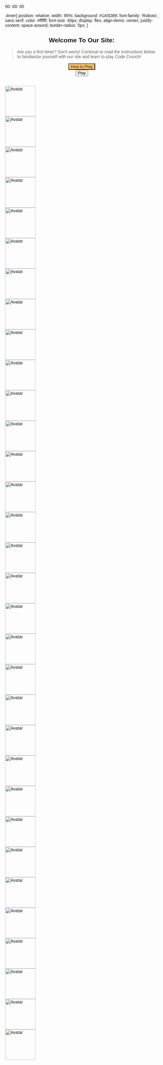 <style>
    #howto-popup{
        text-align: center;
        display: none;
        margin: auto;
    }

    #how-to-text{
        text-align: left;
    }

    .play-container{
        text-align: center;
    }

    .howto-container{
        text-align: center;
    }

    #closing-gamestart{
        background-color: rgb(223, 109, 109);
        visibility: hidden;
    }

    #howto-button{
        background-color: #FCC05F;
        color: rgb(43, 41, 41);
        
    }

    #play-button{
        display: block;
        margin: auto;
    }
    
    #close-game{
        display: none;
        margin: auto;
        background-color: rgb(223, 109, 109);
    }

    #game-container{
        background-color: #e5b76d;
        text-align: center;
        width: 500px;
        height: 500px;
        border-radius: 2em;
        margin: auto;
        display: none;
    }


    
</style>


<!-- timer: this is just a draft; this will be moved to inside the game later in development (E) --> 

<style>

    #timer-container{
            background-color: #e5b76d;
            text-align: center;
            width: 500px;
            border-radius: 2em;
            margin: auto;
            display: none;
    }
</style>

<div class="timer">
    00: 00: 00
</div>

.timer{ 
    position: relative;
    width: 95%;
    background: #1A5D89;
    font-family: ‘Roboto', sans serif;
    color: #ffffff;
    font-size: 40px;
    display: flex;
    align-items: center;
    justify-content: space-around;
    border-radius: 5px;
}

<style>

<div class=”buttons”>
  <button id=”pauseTimer”>Stop</button>
  <button id=”startTimer”>Start</button>
  <button id=”resetTimer”>Reset</button>
</div>

.buttons{
    width: 90%;
    margin: 60px auto 0 auto;
    display: flex;
    justify-content: space-around;
}
.buttons button{
    width: 120px;
    height: 45px;
    background-color: #e5b76d;
    color: #ffffff;
    border: none;
    font-family: ‘Roberto’,sans-serif;
    font-size: 18px;
    border-radius: 5px;
    outline: none;
}

</style>

<!--- end (E) --->


<div class="howto-container">
    <h2>Welcome To Our Site:</h2>
    <blockquote id = "how-to-text">Are you a first timer? Don't worry! Continue to read the instructions below to familiarize yourself with our site and learn to play Code Crunch!</blockquote>
    <button type="submit" id="howto-button">How to Play</button>
    <div class="howto-popup" id="howto-popup">
        <h2>Instructions for playing code crunch.</h2>
        <blockquote id = "how-to-text">
            - Navigate to the login page, then login with your email and make a password. 
            - Then, come back to this "Game" bar.
            - Click "start!" Now a thirty second clock will begin. 
            - Click on a card to turn it over.
            - Match the rest before the time runs out!
        </blockquote>
        <br><button type="button" id="closing-gamestart">Close</button>
    </div>
</div>

<div class="play-container">
    <button type="button" id="play-button">Play</button>
    <button type="button" id="close-game">Close</button>
    <br><div id="game-container">
        <!-- game goes here-->
    </div><br>
</div>

<script>
    var howtobutton = document.getElementById("howto-button");
    var closing = document.getElementById("closing-gamestart");
    var playbutton = document.getElementById("play-button");
    var closegame = document.getElementById("close-game");
    howtobutton.onclick = function() {
        howtobutton.style.visibility = "hidden";
        document.getElementById("howto-popup").style.display = "block";
        closing.style.visibility = "visible";
    }
    closing.onclick = function() {
        document.getElementById("howto-popup").style.display = "none";
        howtobutton.style.visibility = "visible";
        closing.style.visibility = "hidden";
    }

    playbutton.onclick = function() {
        document.getElementById("game-container").style.display = "block";
        document.getElementById("play-button").style.display = "none";
        document.getElementById("close-game").style.display = "block";
    }

    closegame.onclick = function() {
        document.getElementById("game-container").style.display = "none";
        document.getElementById("play-button").style.display = "block";
        document.getElementById("close-game").style.display = "none";
    }
</script>

<html>
<head>
<meta name="viewport" content="width=device-width, initial-scale=1">
<style>
body {
  font-family: Arial, Helvetica, sans-serif;
}
 
.flip-card {
  background-color: transparent;
  width: 100px;
  height: 100px;
  perspective: 1000px;
}
 
.flip-card-inner {
  position: relative;
  width: 100%;
  height: 100%;
  text-align: center;
  transition: transform 0.6s;
  transform-style: preserve-3d;
}
.flip-card-inner.flip {
  transform: rotateY(180deg);
}
 
.flip-card-front, .flip-card-back {
  position: absolute;
  width: 100%;
  height: 100%;
  -webkit-backface-visibility: hidden;
  backface-visibility: hidden;
}
 
.flip-card-front {
  background-color: #800000;
  border-radius: 6px;
  border-color: #FFFFFF
  color: black;
}
 
.flip-card-back {
  background-color: #ffffff;
  border-radius: 6px;
  transform: rotateY(180deg);
}
 
img {
  border-radius: 6px;
}
 
.grid-container {
  display: grid;
  grid-template-columns: repeat(4, 1fr);
  grid-template-rows: repeat(4, 1fr);
  grid-column-gap: 0px;
  grid-row-gap: 60px;
}
 
</style>
</head>
<body>
  <div class="grid-container">
    <div class="flip-card" id="card1">
      <div class="flip-card-inner">
        <div class="flip-card-front">
          <img src="{{site.baseurl}}/images/b.jpg" alt="Avatar" style="width:100px;height:100px;">
        </div>
        <div class="flip-card-back">
          <img src="{{site.baseurl}}/images/image2.jpg" alt="Avatar" style="width:100px;height:100px;">
        </div>
      </div>
    </div>
    <div class="flip-card" id="card2">
      <div class="flip-card-inner">
        <div class="flip-card-front">
          <img src="{{site.baseurl}}/images/b.jpg" alt="Avatar" style="width:100px;height:100px;">
        </div>
        <div class="flip-card-back">
          <img src="{{site.baseurl}}/images/image2.jpg" alt="Avatar" style="width:100px;height:100px;">
        </div>
      </div>
    </div>
    <div class="flip-card" id="card3">
      <div class="flip-card-inner">
        <div class="flip-card-front">
          <img src="{{site.baseurl}}/images/b.jpg" alt="Avatar" style="width:100px;height:100px;">
        </div>
        <div class="flip-card-back">
          <img src="{{site.baseurl}}/images/image2.jpg" alt="Avatar" style="width:100px;height:100px;">
        </div>
      </div>
    </div>
    <div class="flip-card" id="card4">
      <div class="flip-card-inner">
        <div class="flip-card-front">
          <img src="{{site.baseurl}}/images/b.jpg" alt="Avatar" style="width:100px;height:100px;">
        </div>
        <div class="flip-card-back">
          <img src="{{site.baseurl}}/images/image2.jpg" alt="Avatar" style="width:100px;height:100px;">
        </div>
      </div>
    </div>
    <div class="flip-card" id="card5">
    <div class="flip-card-inner">
        <div class="flip-card-front">
          <img src="{{site.baseurl}}/images/b.jpg" alt="Avatar" style="width:100px;height:100px;">
        </div>
        <div class="flip-card-back">
          <img src="{{site.baseurl}}/images/image2.jpg" alt="Avatar" style="width:100px;height:100px;">
        </div>
      </div>
    </div>
    <div class="flip-card" id="card6">
      <div class="flip-card-inner">
        <div class="flip-card-front">
          <img src="{{site.baseurl}}/images/b.jpg" alt="Avatar" style="width:100px;height:100px;">
        </div>
        <div class="flip-card-back">
          <img src="{{site.baseurl}}/images/image2.jpg" alt="Avatar" style="width:100px;height:100px;">
        </div>
      </div>
    </div>
    <div class="flip-card" id="card7">
      <div class="flip-card-inner">
        <div class="flip-card-front">
          <img src="{{site.baseurl}}/images/b.jpg" alt="Avatar" style="width:100px;height:100px;">
        </div>
        <div class="flip-card-back">
          <img src="{{site.baseurl}}/images/image2.jpg" alt="Avatar" style="width:100px;height:100px;">
        </div>
      </div>
    </div>
    <div class="flip-card" id="card8">
      <div class="flip-card-inner">
        <div class="flip-card-front">
          <img src="{{site.baseurl}}/images/b.jpg" alt="Avatar" style="width:100px;height:100px;">
        </div>
        <div class="flip-card-back">
          <img src="{{site.baseurl}}/images/image2.jpg" alt="Avatar" style="width:100px;height:100px;">
        </div>
      </div>
    </div>
    <div class="flip-card" id="card9">
      <div class="flip-card-inner">
        <div class="flip-card-front">
          <img src="{{site.baseurl}}/images/b.jpg" alt="Avatar" style="width:100px;height:100px;">
        </div>
        <div class="flip-card-back">
          <img src="{{site.baseurl}}/images/image2.jpg" alt="Avatar" style="width:100px;height:100px;">
        </div>
      </div>
    </div>
    <div class="flip-card" id="card10">
      <div class="flip-card-inner">
        <div class="flip-card-front">
          <img src="{{site.baseurl}}/images/b.jpg" alt="Avatar" style="width:100px;height:100px;">
        </div>
        <div class="flip-card-back">
          <img src="{{site.baseurl}}/images/image2.jpg" alt="Avatar" style="width:100px;height:100px;">
        </div>
      </div>
    </div>
    <div class="flip-card" id="card11">
      <div class="flip-card-inner">
        <div class="flip-card-front">
          <img src="{{site.baseurl}}/images/b.jpg" alt="Avatar" style="width:100px;height:100px;">
        </div>
        <div class="flip-card-back">
          <img src="{{site.baseurl}}/images/image2.jpg" alt="Avatar" style="width:100px;height:100px;">
        </div>
      </div>
    </div>
    <div class="flip-card" id="card12">
      <div class="flip-card-inner">
        <div class="flip-card-front">
          <img src="{{site.baseurl}}/images/b.jpg" alt="Avatar" style="width:100px;height:100px;">
        </div>
        <div class="flip-card-back">
          <img src="{{site.baseurl}}/images/image2.jpg" alt="Avatar" style="width:100px;height:100px;">
        </div>
      </div>
    </div>
    <div class="flip-card" id="card13">
      <div class="flip-card-inner">
        <div class="flip-card-front">
          <img src="{{site.baseurl}}/images/b.jpg" alt="Avatar" style="width:100px;height:100px;">
        </div>
        <div class="flip-card-back">
          <img src="{{site.baseurl}}/images/image2.jpg" alt="Avatar" style="width:100px;height:100px;">
        </div>
      </div>
    </div>
    <div class="flip-card" id="card14">
      <div class="flip-card-inner">
        <div class="flip-card-front">
          <img src="{{site.baseurl}}/images/b.jpg" alt="Avatar" style="width:100px;height:100px;">
        </div>
        <div class="flip-card-back">
          <img src="{{site.baseurl}}/images/image2.jpg" alt="Avatar" style="width:100px;height:100px;">
        </div>
      </div>
    </div>
    <div class="flip-card" id="card15">
      <div class="flip-card-inner">
        <div class="flip-card-front">
          <img src="{{site.baseurl}}/images/b.jpg" alt="Avatar" style="width:100px;height:100px;">
        </div>
        <div class="flip-card-back">
          <img src="{{site.baseurl}}/images/image2.jpg" alt="Avatar" style="width:100px;height:100px;">
        </div>
      </div>
    </div>
    <div class="flip-card" id="card16">
      <div class="flip-card-inner">
        <div class="flip-card-front">
          <img src="{{site.baseurl}}/images/b.jpg" alt="Avatar" style="width:100px;height:100px;">
        </div>
        <div class="flip-card-back">
          <img src="{{site.baseurl}}/images/image2.jpg" alt="Avatar" style="width:100px;height:100px;">
        </div>
      </div>
    </div>
<script>
  const flipCard1 = document.getElementById("card1");
  const flipCard2 = document.getElementById("card2");
  const flipCard3 = document.getElementById("card3");
  const flipCard4 = document.getElementById("card4");
  const flipCard5 = document.getElementById("card5");
  const flipCard6 = document.getElementById("card6");
  const flipCard7 = document.getElementById("card7");
  const flipCard8 = document.getElementById("card8");
  const flipCard9 = document.getElementById("card9");
  const flipCard10 = document.getElementById("card10");
  const flipCard11 = document.getElementById("card11");
  const flipCard12 = document.getElementById("card12");
  const flipCard13 = document.getElementById("card13");
  const flipCard14 = document.getElementById("card14");
  const flipCard15 = document.getElementById("card15");
  const flipCard16 = document.getElementById("card16");
  flipCard1.addEventListener("click", function() {
    this.querySelector('.flip-card-inner').classList.toggle('flip');
  });
  flipCard2.addEventListener("click", function() {
    this.querySelector('.flip-card-inner').classList.toggle('flip');
  });
  flipCard3.addEventListener("click", function() {
    this.querySelector('.flip-card-inner').classList.toggle('flip');
  });
  flipCard4.addEventListener("click", function() {
    this.querySelector('.flip-card-inner').classList.toggle('flip');
  });
  flipCard5.addEventListener("click", function() {
    this.querySelector('.flip-card-inner').classList.toggle('flip');
  });
  flipCard6.addEventListener("click", function() {
    this.querySelector('.flip-card-inner').classList.toggle('flip');
  });
  flipCard7.addEventListener("click", function() {
    this.querySelector('.flip-card-inner').classList.toggle('flip');
  });
  flipCard8.addEventListener("click", function() {
    this.querySelector('.flip-card-inner').classList.toggle('flip');
  });
  flipCard9.addEventListener("click", function() {
    this.querySelector('.flip-card-inner').classList.toggle('flip');
  });
  flipCard10.addEventListener("click", function() {
    this.querySelector('.flip-card-inner').classList.toggle('flip');
  });
  flipCard11.addEventListener("click", function() {
    this.querySelector('.flip-card-inner').classList.toggle('flip');
  });
  flipCard12.addEventListener("click", function() {
    this.querySelector('.flip-card-inner').classList.toggle('flip');
  });
  flipCard13.addEventListener("click", function() {
    this.querySelector('.flip-card-inner').classList.toggle('flip');
  });
  flipCard14.addEventListener("click", function() {
    this.querySelector('.flip-card-inner').classList.toggle('flip');
  });
  flipCard15.addEventListener("click", function() {
    this.querySelector('.flip-card-inner').classList.toggle('flip');
  });
  flipCard16.addEventListener("click", function() {
    this.querySelector('.flip-card-inner').classList.toggle('flip');
  });
</script>
